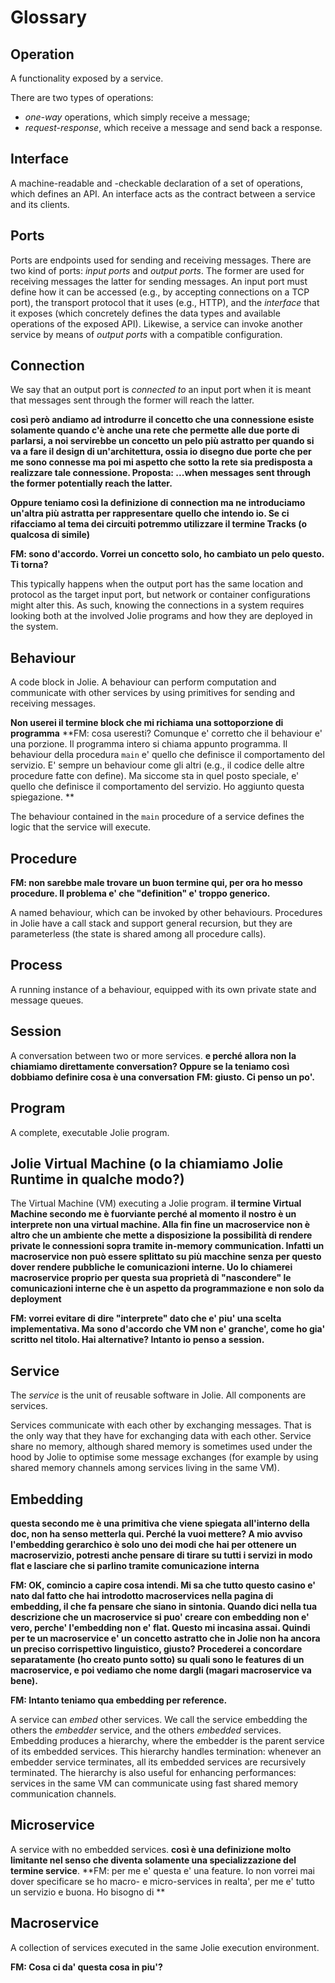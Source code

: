 # Glossary

## Operation

A functionality exposed by a service.

There are two types of operations:
- _one-way_ operations, which simply receive a message;
- _request-response_, which receive a message and send back a response.

## Interface

A machine-readable and -checkable declaration of a set of operations, which defines an API.
An interface acts as the contract between a service and its clients.

## Ports

Ports are endpoints used for sending and receiving messages.
There are two kind of ports: _input ports_ and _output ports_.
The former are used for receiving messages the latter for sending messages.
An input port must define how it can be accessed (e.g., by accepting connections on a TCP port),
the transport protocol that it uses (e.g., HTTP), and the _interface_
that it exposes (which concretely defines the data types and available operations of the exposed API).
Likewise, a service can invoke another service by means of _output ports_ with a compatible configuration.

## Connection

We say that an output port is _connected to_ an input port when it is meant that messages sent through the former will reach the latter.

**così però andiamo ad introdurre il concetto che una connessione esiste solamente quando c'è anche una rete che permette alle due porte di parlarsi, a noi servirebbe un concetto un pelo più astratto per quando si va a fare il design di un'architettura, ossia io disegno due porte che per me sono connesse ma poi mi aspetto che sotto la rete sia predisposta a realizzare tale connessione. Proposta: ...when messages sent through the former potentially reach the latter.**

**Oppure teniamo così la definizione di connection ma ne introduciamo un'altra più astratta per rappresentare quello che intendo io. Se ci rifacciamo al tema dei circuiti potremmo utilizzare il termine Tracks (o qualcosa di simile)**

**FM: sono d'accordo. Vorrei un concetto solo, ho cambiato un pelo questo. Ti torna?**

This typically happens when the output port has the same location and protocol as the target input port, but
network or container configurations might alter this. As such, knowing the connections in a system requires looking both at 
the involved Jolie programs and how they are deployed in the system.

## Behaviour

A code block in Jolie. A behaviour can perform computation and communicate with other services by using primitives for sending and receiving messages.

**Non userei il termine block che mi richiama una sottoporzione di programma**
**FM: cosa useresti? Comunque e' corretto che il behaviour e' una porzione. Il programma intero si chiama appunto programma.
Il behaviour della procedura `main` e' quello che definisce il comportamento del servizio. E' sempre un behaviour come gli altri (e.g., il codice delle altre procedure fatte con define). Ma siccome sta in quel posto speciale, e' quello che definisce il comportamento del servizio. Ho aggiunto questa spiegazione.
**

The behaviour contained in the `main` procedure of a service defines the logic that the service will execute.

## Procedure

**FM: non sarebbe male trovare un buon termine qui, per ora ho messo procedure. Il problema e' che "definition" e' troppo generico.**

A named behaviour, which can be invoked by other behaviours. Procedures in Jolie have a call stack and support general recursion, but they are parameterless (the state is shared among all procedure calls).

## Process

A running instance of a behaviour, equipped with its own private state and message queues.

## Session

A conversation between two or more services.
**e perché allora non la chiamiamo direttamente conversation? Oppure se la teniamo così dobbiamo definire cosa è una conversation**
**FM: giusto. Ci penso un po'.**

## Program

A complete, executable Jolie program.

## Jolie Virtual Machine (o la chiamiamo Jolie Runtime in qualche modo?)

The Virtual Machine (VM) executing a Jolie program.
**il termine Virtual Machine secondo me è fuorviante perché al momento il nostro è un interprete non una virtual machine. Alla fin fine un macroservice non è altro che un ambiente che mette a disposizione la possibilità di rendere private le connessioni sopra tramite in-memory communication. Infatti un macroservice non può essere splittato su più macchine senza per questo dover rendere pubbliche le comunicazioni interne. Uo lo chiamerei macroservice proprio per questa sua proprietà di "nascondere" le comunicazioni interne che è un aspetto da programmazione e non solo da deployment**

**FM: vorrei evitare di dire "interprete" dato che e' piu' una scelta implementativa. Ma sono d'accordo che VM non e' granche', come ho gia' scritto nel titolo. Hai alternative? Intanto io penso a session.**

## Service

The _service_ is the unit of reusable software in Jolie. All components are services.

Services communicate with each other by exchanging messages.
That is the only way that they have for exchanging data with each other.
Service share no memory, although shared memory is sometimes used under the hood by Jolie to
optimise some message exchanges (for example by using shared memory channels among services living in
the same VM).

## Embedding
**questa secondo me è una primitiva che viene spiegata all'interno della doc, non ha senso metterla qui. Perché la vuoi mettere? A mio avviso l'embedding gerarchico è solo uno dei modi che hai per ottenere un macroservizio, potresti anche pensare di tirare su tutti i servizi in modo flat e lasciare che si parlino tramite comunicazione interna**

**FM: OK, comincio a capire cosa intendi. Mi sa che tutto questo casino e' nato dal fatto che hai introdotto macroservices nella pagina di embedding, il che fa pensare che siano in sintonia. Quando dici nella tua descrizione che un macroservice si puo' creare con embedding non e' vero, perche' l'embedding non e' flat. Questo mi incasina assai. Quindi per te un macroservice e' un concetto astratto che in Jolie non ha ancora un preciso corrispettivo linguistico, giusto? Procederei a concordare separatamente (ho creato punto sotto) su quali sono le features di un macroservice, e poi vediamo che nome dargli (magari macroservice va bene).**

**FM: Intanto teniamo qua embedding per reference.**

A service can _embed_ other services. We call the service embedding the others the _embedder_ service, and the others _embedded_ services.
Embedding produces a hierarchy, where the embedder is the parent service of
its embedded services. This hierarchy handles termination: whenever an embedder service terminates, all its embedded services
are recursively terminated. The hierarchy is also useful for enhancing performances: services in the same
VM can communicate using fast shared memory communication channels.


## Microservice 

A service with no embedded services.
**così è una definizione molto limitante nel senso che diventa solamente una specializzazione del termine service**.
**FM: per me e' questa e' una feature. Io non vorrei mai dover specificare se ho macro- e micro-services in realta', per me e' tutto un servizio e buona. Ho bisogno di **

## Macroservice

A collection of services executed in the same Jolie execution environment.

**FM: Cosa ci da' questa cosa in piu'?**


